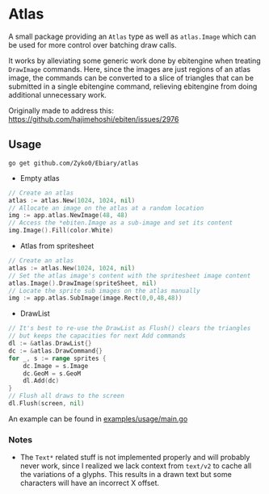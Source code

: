 # Atlas

A small package providing an `Atlas` type as well as `atlas.Image` which can be used for more control over batching draw calls.

It works by alleviating some generic work done by ebitengine when treating `DrawImage` commands.
Here, since the images are just regions of an atlas image, the commands can be converted to a slice of triangles that can be submitted in a single ebitengine command, relieving ebitengine from doing additional unnecessary work.

Originally made to address this: https://github.com/hajimehoshi/ebiten/issues/2976

## Usage

`go get github.com/Zyko0/Ebiary/atlas`

- Empty atlas 
```go
// Create an atlas
atlas := atlas.New(1024, 1024, nil)
// Allocate an image on the atlas at a random location
img := app.atlas.NewImage(48, 48)
// Access the *ebiten.Image as a sub-image and set its content
img.Image().Fill(color.White)
```
- Atlas from spritesheet
```go
// Create an atlas
atlas := atlas.New(1024, 1024, nil)
// Set the atlas image's content with the spritesheet image content
atlas.Image().DrawImage(spriteSheet, nil)
// Locate the sprite sub images on the atlas manually
img := app.atlas.SubImage(image.Rect(0,0,48,48))
```
- DrawList
```go
// It's best to re-use the DrawList as Flush() clears the triangles
// but keeps the capacities for next Add commands
dl := &atlas.DrawList{}
dc := &atlas.DrawCommand{}
for _, s := range sprites {
	dc.Image = s.Image
	dc.GeoM = s.GeoM
	dl.Add(dc)
}
// Flush all draws to the screen
dl.Flush(screen, nil)
```

An example can be found in [examples/usage/main.go](./examples/usage/main.go)

### Notes

- The `Text*` related stuff is not implemented properly and will probably never work, since I realized we lack context from `text/v2` to cache all the variations of a glyphs. This results in a drawn text but some characters will have an incorrect X offset.
